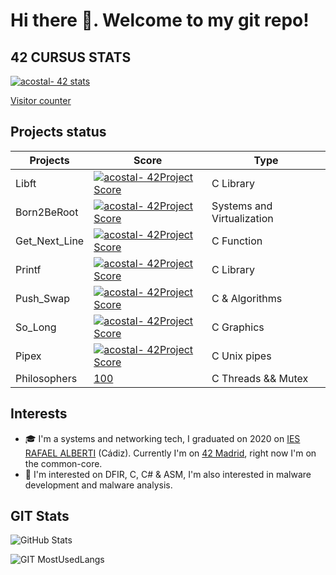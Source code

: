 # Hi there 👋. Welcome to my git repo!

## 42 CURSUS STATS
[![acostal- 42 stats](https://badge42.herokuapp.com/api/stats/acostal-?privacyEmail=false)](https://profile.intra.42.fr/users/acostal-/)

[Visitor counter](https://visitor-badge.laobi.icu/badge?page_id=0xk0sta.0xk0sta)
## Projects status
|   Projects	|  Score	| Type |
|---	|---	|--- |
| Libft |[![acostal- 42Project Score](https://badge42.herokuapp.com/api/project/acostal-/Libft)](https://github.com/0xk0sta) | C Library |
| Born2BeRoot | [![acostal- 42Project Score](https://badge42.herokuapp.com/api/project/acostal-/Born2beroot)](https://github.com/0xk0sta) | Systems and Virtualization |
| Get_Next_Line	| [![acostal- 42Project Score](https://badge42.herokuapp.com/api/project/acostal-/get_next_line)](https://github.com/0xk0sta) | C Function |
| Printf	| [![acostal- 42Project Score](https://badge42.herokuapp.com/api/project/acostal-/ft_printf)](https://github.com/0xk0sta) | C Library |
| Push_Swap | [![acostal- 42Project Score](https://badge42.herokuapp.com/api/project/acostal-/push_swap)](https://github.com/0xk0sta) | C & Algorithms |
| So_Long | [![acostal- 42Project Score](https://badge42.herokuapp.com/api/project/acostal-/so_long)](https://github.com/0xk0sta) | C Graphics |
| Pipex | [![acostal- 42Project Score](https://badge42.herokuapp.com/api/project/acostal-/pipex)](https://github.com/0xk0sta) | C Unix pipes |
| Philosophers | [100](https://github.com/0xk0sta) | C Threads && Mutex |

## Interests
- 🎓 I'm a systems and networking tech, I graduated on 2020 on [IES RAFAEL ALBERTI](https://iesrafaelalberti.es/) (Cádiz). Currently I'm on [42 Madrid](https://www.42madrid.com/), right now I'm on the common-core.
- 🧠 I'm interested on DFIR, C, C# & ASM, I'm also interested in malware development and malware analysis. 

## GIT Stats


![GitHub Stats](https://github-readme-stats.vercel.app/api?username=0xk0sta&show_icons=true&count_private=true&hide=contribs&theme=dark)

![GIT MostUsedLangs](https://github-readme-stats.vercel.app/api/top-langs/?username=0xk0sta&layout=compact&exclude_repo=ft_server&langs_count=100&theme=dark)


<!--
**0xk0sta/0xk0sta** is a ✨ _special_ ✨ repository because its `README.md` (this file) appears on your GitHub profile.

Here are some ideas to get you started:

- 🔭 I’m currently working on ...
- 🌱 I’m currently learning ...
- 👯 I’m looking to collaborate on ...
- 🤔 I’m looking for help with ...
- 💬 Ask me about ...
- 📫 How to reach me: ...
- 😄 Pronouns: ...
- ⚡ Fun fact: ...
-->
